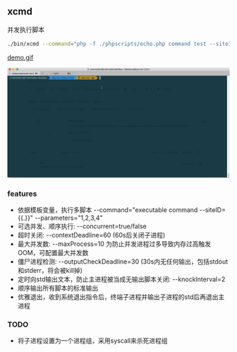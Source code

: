## xcmd

并发执行脚本

```sh
./bin/xcmd --command="php -f ./phpscripts/echo.php command test --siteID={{.}}" --parameters="1,2,3,4"

```

[demo.gif](./resources/demo.gif)

![xcmd-demo](./resources/demo.gif)


### features

* 依据模板变量，执行多脚本 --command="executable command --siteID={{.}}" --parameters="1,2,3,4"
* 可选并发、顺序执行: --concurrent=true/false
* 超时关闭: --contextDeadline=60 (60s后关闭子进程)
* 最大并发数: --maxProcess=10 为防止并发进程过多导致内存过高触发OOM，可配置最大并发数
* 僵尸进程检测: --outputCheckDeadline=30 (30s内无任何输出，包括stdout和stderr，将会被kill掉)
* 定时向std输出文本，防止主进程被当成无输出脚本关闭: --knockInterval=2
* 顺序输出所有脚本的标准输出
* 优雅退出，收到系统退出指令后，终端子进程并输出子进程的std后再退出主进程

### TODO
* 将子进程设置为一个进程组，采用syscall来杀死进程组